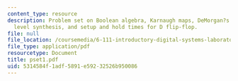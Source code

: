 ```yaml
---
content_type: resource
description: Problem set on Boolean algebra, Karnaugh maps, DeMorgan?s theorem, Transistor/Gate
  level synthesis, and setup and hold times for D flip-flop.
file: null
file_location: /coursemedia/6-111-introductory-digital-systems-laboratory-spring-2006/5314584f1adf5891e59232526b950086_pset1.pdf
file_type: application/pdf
resourcetype: Document
title: pset1.pdf
uid: 5314584f-1adf-5891-e592-32526b950086
---
```

